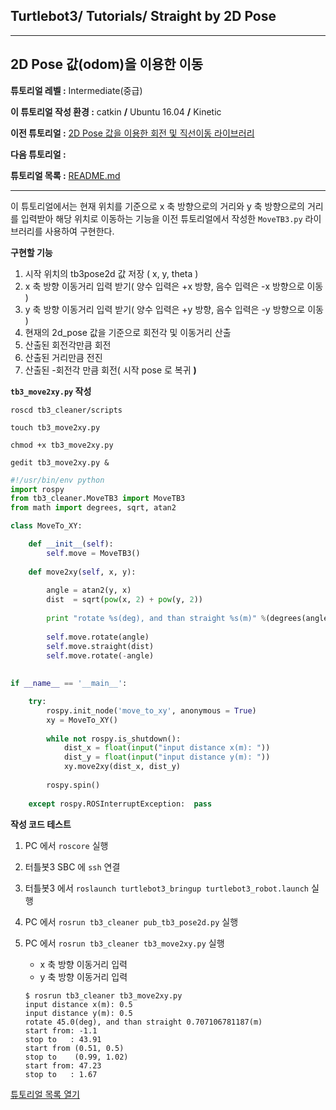 ## Turtlebot3/ Tutorials/ Straight by 2D Pose



---

## 2D Pose 값(odom)을 이용한 이동

**튜토리얼 레벨 :**  Intermediate(중급)

**이 튜토리얼 작성 환경 :**  catkin **/** Ubuntu 16.04 **/** Kinetic

**이전 튜토리얼 :** [2D Pose 값을 이용한 회전 및 직선이동 라이브러리](./tb3_8_Rotate_n_Straight_Library.md)

**다음 튜토리얼 :** 

**튜토리얼 목록 :** [README.md](../../../README.md)

------

이 튜토리얼에서는 현재 위치를 기준으로 x 축 방향으로의 거리와 y 축 방향으로의 거리를 입력받아 해당 위치로 이동하는 기능을 이전 튜토리얼에서 작성한 `MoveTB3.py` 라이브러리를 사용하여 구현한다. 

**구현할 기능**

1. 시작 위치의 tb3pose2d 값 저장 ( x, y, theta )
2. x 축 방향 이동거리 입력 받기( 양수 입력은 +x 방향, 음수 입력은 -x 방향으로 이동 )
3. y 축 방향 이동거리 입력 받기( 양수 입력은 +y 방향, 음수 입력은 -y 방향으로 이동 )
4. 현재의 2d_pose 값을 기준으로 회전각 및 이동거리 산출
5. 산출된 회전각만큼 회전
6. 산출된 거리만큼 전진
7. 산출된 -회전각 만큼 회전( 시작 pose 로 복귀 **)**

**`tb3_move2xy.py` 작성**

```
roscd tb3_cleaner/scripts
```

```
touch tb3_move2xy.py 
```

```
chmod +x tb3_move2xy.py
```

```
gedit tb3_move2xy.py &
```

```python
#!/usr/bin/env python
import rospy
from tb3_cleaner.MoveTB3 import MoveTB3
from math import degrees, sqrt, atan2

class MoveTo_XY:

    def __init__(self):
        self.move = MoveTB3()
    
    def move2xy(self, x, y):
        
        angle = atan2(y, x)
        dist  = sqrt(pow(x, 2) + pow(y, 2))
        
        print "rotate %s(deg), and than straight %s(m)" %(degrees(angle), dist)
        
        self.move.rotate(angle)
        self.move.straight(dist)
        self.move.rotate(-angle)
    
    
if __name__ == '__main__':

    try:
        rospy.init_node('move_to_xy', anonymous = True)        
        xy = MoveTo_XY()
        
        while not rospy.is_shutdown():
            dist_x = float(input("input distance x(m): "))
            dist_y = float(input("input distance y(m): "))
            xy.move2xy(dist_x, dist_y)
            
        rospy.spin()
        
    except rospy.ROSInterruptException:  pass

```



**작성 코드 테스트**

1. PC 에서 `roscore` 실행

2. 터틀봇3 SBC 에 `ssh` 연결

3. 터틀봇3 에서  `roslaunch turtlebot3_bringup turtlebot3_robot.launch` 실행

4. PC 에서 `rosrun tb3_cleaner pub_tb3_pose2d.py` 실행

5. PC 에서 `rosrun tb3_cleaner tb3_move2xy.py` 실행

   - x 축 방향 이동거리 입력
   - y 축 방향 이동거리 입력

   ```
   $ rosrun tb3_cleaner tb3_move2xy.py
   input distance x(m): 0.5
   input distance y(m): 0.5
   rotate 45.0(deg), and than straight 0.707106781187(m)
   start from: -1.1
   stop to   : 43.91
   start from (0.51, 0.5)
   stop to    (0.99, 1.02)
   start from: 47.23
   stop to   : 1.67
   ```

   







[튜토리얼 목록 열기](../../../README.md)

